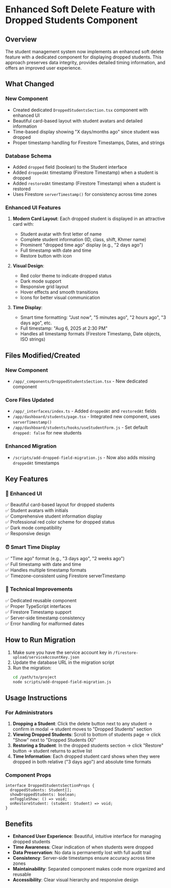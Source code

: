 # Enhanced Soft Delete Feature with Dropped Students Component

## Overview
The student management system now implements an enhanced soft delete feature with a dedicated component for displaying dropped students. This approach preserves data integrity, provides detailed timing information, and offers an improved user experience.

## What Changed

### New Component
- Created dedicated `DroppedStudentsSection.tsx` component with enhanced UI
- Beautiful card-based layout with student avatars and detailed information
- Time-based display showing "X days/months ago" since student was dropped
- Proper timestamp handling for Firestore Timestamps, Dates, and strings

### Database Schema
- Added `dropped` field (boolean) to the Student interface
- Added `droppedAt` timestamp (Firestore Timestamp) when a student is dropped  
- Added `restoredAt` timestamp (Firestore Timestamp) when a student is restored
- Uses Firestore `serverTimestamp()` for consistency across time zones

### Enhanced UI Features
1. **Modern Card Layout**: Each dropped student is displayed in an attractive card with:
   - Student avatar with first letter of name
   - Complete student information (ID, class, shift, Khmer name)
   - Prominent "dropped time ago" display (e.g., "2 days ago")
   - Full timestamp with date and time
   - Restore button with icon

2. **Visual Design**:
   - Red color theme to indicate dropped status
   - Dark mode support
   - Responsive grid layout
   - Hover effects and smooth transitions
   - Icons for better visual communication

3. **Time Display**:
   - Smart time formatting: "Just now", "5 minutes ago", "2 hours ago", "3 days ago", etc.
   - Full timestamp: "Aug 6, 2025 at 2:30 PM"
   - Handles all timestamp formats (Firestore Timestamp, Date objects, ISO strings)

## Files Modified/Created

### New Component
- `/app/_components/DroppedStudentsSection.tsx` - New dedicated component

### Core Files Updated
- `/app/_interfaces/index.ts` - Added `droppedAt` and `restoredAt` fields
- `/app/dashboard/students/page.tsx` - Integrated new component, uses `serverTimestamp()`
- `/app/dashboard/students/hooks/useStudentForm.js` - Set default `dropped: false` for new students

### Enhanced Migration
- `/scripts/add-dropped-field-migration.js` - Now also adds missing `droppedAt` timestamps

## Key Features

### 🎨 **Enhanced UI**
✅ Beautiful card-based layout for dropped students  
✅ Student avatars with initials  
✅ Comprehensive student information display  
✅ Professional red color scheme for dropped status  
✅ Dark mode compatibility  
✅ Responsive design  

### ⏰ **Smart Time Display**
✅ "Time ago" format (e.g., "3 days ago", "2 weeks ago")  
✅ Full timestamp with date and time  
✅ Handles multiple timestamp formats  
✅ Timezone-consistent using Firestore serverTimestamp  

### 🔧 **Technical Improvements**
✅ Dedicated reusable component  
✅ Proper TypeScript interfaces  
✅ Firestore Timestamp support  
✅ Server-side timestamp consistency  
✅ Error handling for malformed dates  

## How to Run Migration

1. Make sure you have the service account key in `/firestore-upload/serviceAccountKey.json`
2. Update the database URL in the migration script
3. Run the migration:
   ```bash
   cd /path/to/project
   node scripts/add-dropped-field-migration.js
   ```

## Usage Instructions

### For Administrators
1. **Dropping a Student**: Click the delete button next to any student → confirm in modal → student moves to "Dropped Students" section
2. **Viewing Dropped Students**: Scroll to bottom of students page → click "Show" next to "Dropped Students (X)"
3. **Restoring a Student**: In the dropped students section → click "Restore" button → student returns to active list
4. **Time Information**: Each dropped student card shows when they were dropped in both relative ("3 days ago") and absolute time formats

### Component Props
```tsx
interface DroppedStudentsSectionProps {
  droppedStudents: Student[];
  showDroppedStudents: boolean;
  onToggleShow: () => void;
  onRestoreStudent: (student: Student) => void;
}
```

## Benefits
- **Enhanced User Experience**: Beautiful, intuitive interface for managing dropped students
- **Time Awareness**: Clear indication of when students were dropped
- **Data Preservation**: No data is permanently lost with full audit trail
- **Consistency**: Server-side timestamps ensure accuracy across time zones
- **Maintainability**: Separated component makes code more organized and reusable
- **Accessibility**: Clear visual hierarchy and responsive design
